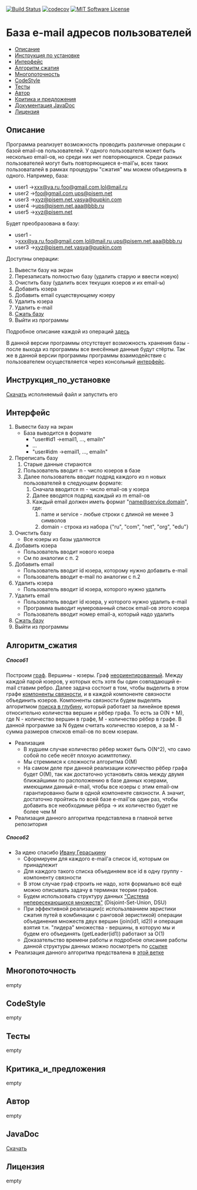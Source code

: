 [![Build Status](https://travis-ci.org/777Egor777/emailBase.svg?branch=master)](https://travis-ci.org/777Egor777/emailBase)
[![codecov](https://codecov.io/gh/777Egor777/emailBase/branch/master/graph/badge.svg)](https://codecov.io/gh/777Egor777/emailBase)
[![MIT Software License](https://img.shields.io/badge/license-MIT-blue.svg?style=flat-square)](LICENSE.md)
# База e-mail адресов пользователей

* [Описание](#описание)
* [Инструкция по установке](#инструкция_по_установке)
* [Интерфейс](#интерфейс)
* [Алгоритм сжатия](#алгоритм_сжатия)
* [Многопоточность](#многопоточность)
* [CodeStyle](#codestyle)
* [Тесты](#тесты)
* [Автор](#автор)
* [Критика и предложения](#критика_и_предложения)
* [Документация JavaDoc](#javadoc)
* [Лицензия](#лицензия)

## Описание
Программа реализует возможность проводить различные операции с базой email-ов пользователей.
У одного пользователя может быть несколько email-ов, но среди них нет повторяющихся.
Среди разных пользователей могут быть повторяющиеся e-mail'ы, всех таких пользоваталей в рамках процедуры "сжатия" мы можем объединить в одного.
Например, база:

* user1 ->xxx@ya.ru,foo@gmail.com,lol@mail.ru
* user2 ->foo@gmail.com,ups@pisem.net
* user3 ->xyz@pisem.net,vasya@pupkin.com
* user4 ->ups@pisem.net,aaa@bbb.ru
* user5 ->xyz@pisem.net

Будет преобразована в базу:

* user1 ->xxx@ya.ru,foo@gmail.com,lol@mail.ru,ups@pisem.net,aaa@bbb.ru
* user3 ->xyz@pisem.net,vasya@pupkin.com

Доступны операции:

1. Вывести базу на экран
2. Перезаписать полностью базу
   (удалить старую и ввести новую)
3. Очистить базу (удалить всех текущих юзеров и их email-ы)
4. Добавить юзера
5. Добавить email существующему юзеру
6. Удалить юзера
7. Удалить e-mail
8. [Сжать базу](#алгоритм_сжатия)
9. Выйти из программы    

Подробное описание каждой из операций [здесь](#интерфейс)
 
В данной версии программы отсутствует возможность хранения базы - после выхода из программы
все внесённые данные будут стёрты. Так же в данной версии программы программы взаимодействие
с пользователем осуществляется через консольный [интерфейс](#Интерфейс).

## Инструкция_по_установке
[Скачать](https://ya.ru) исполняемый файл и запустить его

## Интерфейс
1. Вывести базу на экран
    * База выводится в формате 
        * "user#id1 ->email1, ..., emailn"
        * ...
        * "user#idm ->email1, ..., emailn"
2. Переписать базу
    1. Старые данные стираются
    2. Пользователь вводит n - число юзеров в базе
    3. Далее пользователь вводит подряд каждого из n новых пользователей в следующем формате:
        1. Сначала вводится m - число email-ов у юзера
        2. Далее вводятся подряд каждый из m email-ов
        3. Каждый email должен иметь формат "name@service.domain", где:
            1. name и service - любые строки с длиной не менее 3 символов
            2. domain - строка из набора {"ru", "com", "net", "org", "edu"}
3. Очистить базу
    * Все юзеры из базы удаляются
4. Добавить юзера
    * Пользователь вводит нового юзера
    * См по аналогии с п. 2
5. Добавить email
    * Пользователь вводит id юзера, которому нужно добавить e-mail
    * Пользователь вводит e-mail по аналогии с п.2
6. Удалить юзера
    * Пользователь вводит id юзера, которого нужно удалить
7. Удалить email
    * Пользователь вводит id юзера, у которого нужно удалить e-mail
    * Программа выводит нумерованный список email-ов этого юзера
    * Пользователь вводит номер email-а, который надо удалить
8. [Сжать базу](#алгоритм_сжатия)
9. Выйти из программы
       
## Алгоритм_сжатия
##### Способ1
Построим [граф](https://ru.wikipedia.org/wiki/Граф_(математика)). 
Вершины - юзеры. 
Граф [неориентированный](https://ru.wikipedia.org/wiki/Ориентированный_граф).
Между каждой парой юзеров, у которых есть хотя бы один совпадающий
e-mail ставим ребро. Далее задача состоит в том, чтобы выделить в 
этом графе 
[компоненты связности](https://ru.wikipedia.org/wiki/Компонента_связности_графа),
и в каждой компоненте связности объединить юзеров.
Компоненты связности будем выделять алгоритмом 
[поиска в глубину](https://ru.wikipedia.org/wiki/Поиск_в_глубину), 
который работает за линейное время относительно количества вершин
и рёбер графа. То есть за O(N + M), где N - количество вершин в графе,
M - количество рёбер в графе. В данной программе за N будем считать
количество юзеров, а за M - сумма размеров списков email-ов по всем юзерам.


* Реализация
    * В худшем случае количество рёбер может быть O(N^2), что само собой
      по себе несёт плохую асимптотику.
    * Мы стремимся к сложности алгоритма O(M)
    * На самом деле при данной реализации количество рёбер графа будет
      O(M), так как достаточно установить связь между двумя ближайшими 
      по расположению в базе данных юзерами, имеющими данный e-mail,
      чтобы все юзеры с этим email-ом гарантированно были в одной
      компоненте связности.
      А значит, достаточно пройтись по всей базе e-mail'ов один раз,
      чтобы добавить все необходимые рёбра -> их количество будет
      не более чем M
* Реализация данного алгоритма представлена в главной ветке репозитория

##### Способ2
* За идею спасибо [Ивану Гераськину](https://vk.com/vanyager)
    * Сформируем для каждого e-mail'а список id, которым он принадлежит
    * Для каждого такого списка объединяем все id в одну группу - компоненту связности
    * В этом случае граф строить не надо, хотя формально всё ещё можно
    описывать задачу в терминах теории графов. 
    * Будем использовать структуру данных
      ["Система непересекающихся множеств"](https://ru.wikipedia.org/wiki/Система_непересекающихся_множеств)
      (Disjoint-Set-Union, DSU)
    * При эффективной реализации(с использлванием эвристики сжатия путей
      в комбинации с ранговой эвристикой) операции объединения множеств
      двух вершин (join(id1, id2)) и операция взятия т.н. "лидера" множества - 
      вершины, в которую мы и будем его объединять (getLeader(id1)) работают
      за O(1)
    * Доказательство времени работы и подробное описание работы
      данной структуры данных можно посмотреть по 
      [ссылке](https://e-maxx.ru/algo/dsu)  
* Реализация данного алгоритма предствалена в
[этой ветке](https://ya.ru)       
## Многопоточность
empty

## CodeStyle
empty

## Тесты
empty

## Критика_и_предложения
empty

## Автор
empty

## JavaDoc
[Скачать](https://ya.ru)

## Лицензия
empty
